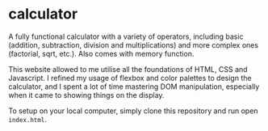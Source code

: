 # calculator

A fully functional calculator with a variety of operators, including basic (addition, subtraction, division and multiplications) and more complex ones (factorial, sqrt, etc.). Also comes with memory function. 

This website allowed to me utilise all the foundations of HTML, CSS and Javascript. I refined my usage of flexbox and color palettes to design the calculator, and I spent a lot of time mastering DOM manipulation, especially when it came to showing things on the display.

To setup on your local computer, simply clone this repository and run open `index.html`.
